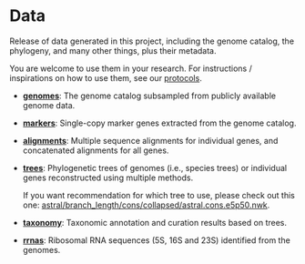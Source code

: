 Data
====

Release of data generated in this project, including the genome catalog, the phylogeny, and many other things, plus their metadata.

You are welcome to use them in your research. For instructions / inspirations on how to use them, see our [protocols](../protocols).

- [**genomes**](genomes): The genome catalog subsampled from publicly available genome data.

- [**markers**](markers): Single-copy marker genes extracted from the genome catalog.

- [**alignments**](alignments): Multiple sequence alignments for individual genes, and concatenated alignments for all genes.

- [**trees**](trees): Phylogenetic trees of genomes (i.e., species trees) or individual genes reconstructed using multiple methods.

    If you want recommendation for which tree to use, please check out this one: [astral/branch_length/cons/collapsed/astral.cons.e5p50.nwk](trees/astral/branch_length/cons/collapsed/astral.cons.e5p50.nwk).

- [**taxonomy**](taxonomy): Taxonomic annotation and curation results based on trees.

- [**rrnas**](rrnas): Ribosomal RNA sequences (5S, 16S and 23S) identified from the genomes.
